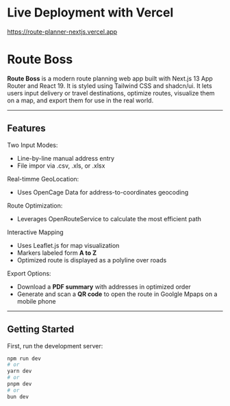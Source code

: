 # Live Deployment with Vercel
https://route-planner-nextjs.vercel.app

# Route Boss

**Route Boss** is a modern route planning web app built with Next.js 13 App Router and React 19. It is styled using Tailwind CSS and shadcn/ui. It lets users input delivery or travel destinations, optimize routes, visualize them on a map, and export them for use in the real world. 

___

## Features

Two Input Modes:
* Line-by-line manual address entry
* File impor via .csv, .xls, or .xlsx

Real-timme GeoLocation:
* Uses OpenCage Data for address-to-coordinates geocoding

Route Optimization:
* Leverages OpenRouteService to calculate the most efficient path

Interactive Mapping
* Uses Leaflet.js for map visualization
* Markers labeled form **A to Z**
* Optimized route is displayed as a polyline over roads

Export Options:
* Download a **PDF summary** with addresses in optimized order
* Generate and scan a **QR code** to open the route in Goolgle Mpaps on a mobile phone

____

## Getting Started

First, run the development server:

```bash
npm run dev
# or
yarn dev
# or
pnpm dev
# or
bun dev
```

